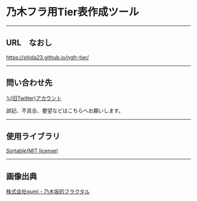 # 乃木フラ用Tier表作成ツール

---

## URL　なおし

https://shida23.github.io/ngfr-tier/

---

## 問い合わせ先
[𝕏(旧Twitter)アカウント](https://x.com/shida_23_)

誤記、不具合、要望などはこちらへお願いします。

---

## 使用ライブラリ

[Sortable(MIT license)](https://github.com/SortableJS/Sortable/blob/master/LICENSE)

---

## 画像出典

[株式会社gumi - 乃木坂的フラクタル](https://www.nogizaka-fractal.com/)

